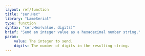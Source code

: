 ```yaml
---
layout: ref/function
title: "ser.Hex"
library: "LameSerial"
type: function
syntax: "ser.Hex(value, digits)"
brief: "Send an integer value as a hexadecimal number string."
param:
    value: The integer to send.
    digits: The number of digits in the resulting string.
---
```




